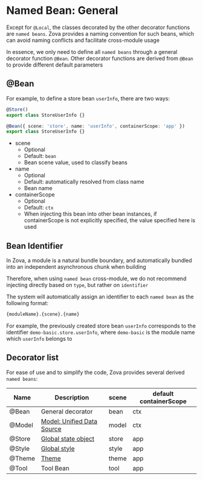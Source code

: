# Named Bean: General

Except for `@Local`, the classes decorated by the other decorator functions are `named beans`. Zova provides a naming convention for such beans, which can avoid naming conflicts and facilitate cross-module usage

In essence, we only need to define all `named beans` through a general decorator function `@Bean`. Other decorator functions are derived from `@Bean` to provide different default parameters

## @Bean

For example, to define a store bean `userInfo`, there are two ways:

```typescript
@Store()
export class StoreUserInfo {}
```

```typescript
@Bean({ scene: 'store', name: 'userInfo', containerScope: 'app' })
export class StoreUserInfo {}
```

- scene
  - Optional
  - Default: `bean`
  - Bean scene value, used to classify beans
- name
  - Optional
  - Default: automatically resolved from class name
  - Bean name
- containerScope
  - Optional
  - Default: `ctx`
  - When injecting this bean into other bean instances, if containerScope is not explicitly specified, the value specified here is used

## Bean Identifier

In Zova, a module is a natural bundle boundary, and automatically bundled into an independent asynchronous chunk when building

Therefore, when using `named bean` cross-module, we do not recommend injecting directly based on `type`, but rather on `identifier`

The system will automatically assign an identifier to each `named bean` as the following format:

```bash
{moduleName}.{scene}.{name}
```

For example, the previously created store bean `userInfo` corresponds to the identifier `demo-basic.store.userInfo`, where `demo-basic` is the module name which `userInfo` belongs to

## Decorator list

For ease of use and to simplify the code, Zova provides several derived `named beans`:

| Name   | Description                                                          | scene | default containerScope |
| ------ | -------------------------------------------------------------------- | ----- | ---------------------- |
| @Bean  | General decorator                                                    | bean  | ctx                    |
| @Model | [Model: Unified Data Source](../../techniques/model/introduction.md) | model | ctx                    |
| @Store | [Global state object](./store-bean.md)                               | store | app                    |
| @Style | [Global style](../../techniques/css-in-js/class.md)                  | style | app                    |
| @Theme | [Theme](../../techniques/css-in-js/theme.md)                         | theme | app                    |
| @Tool  | Tool Bean                                                            | tool  | app                    |
